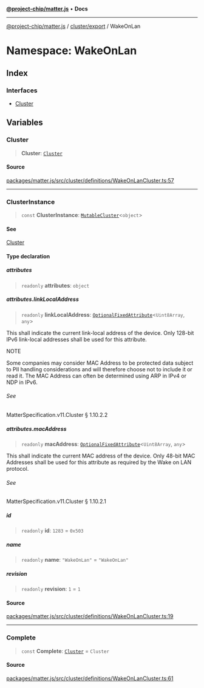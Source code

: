 [**@project-chip/matter.js**](../../../../README.md) • **Docs**

***

[@project-chip/matter.js](../../../../modules.md) / [cluster/export](../../README.md) / WakeOnLan

# Namespace: WakeOnLan

## Index

### Interfaces

- [Cluster](interfaces/Cluster.md)

## Variables

### Cluster

> **Cluster**: [`Cluster`](interfaces/Cluster.md)

#### Source

[packages/matter.js/src/cluster/definitions/WakeOnLanCluster.ts:57](https://github.com/project-chip/matter.js/blob/7a8cbb56b87d4ccf34bec5a9a95ab40a1711324f/packages/matter.js/src/cluster/definitions/WakeOnLanCluster.ts#L57)

***

### ClusterInstance

> `const` **ClusterInstance**: [`MutableCluster`](../../interfaces/MutableCluster.md)\<`object`\>

#### See

[Cluster](README.md#cluster)

#### Type declaration

##### attributes

> `readonly` **attributes**: `object`

##### attributes.linkLocalAddress

> `readonly` **linkLocalAddress**: [`OptionalFixedAttribute`](../../interfaces/OptionalFixedAttribute.md)\<`Uint8Array`, `any`\>

This shall indicate the current link-local address of the device. Only 128-bit IPv6 link-local addresses
shall be used for this attribute.

NOTE

Some companies may consider MAC Address to be protected data subject to PII handling considerations and
will therefore choose not to include it or read it. The MAC Address can often be determined using ARP in
IPv4 or NDP in IPv6.

###### See

MatterSpecification.v11.Cluster § 1.10.2.2

##### attributes.macAddress

> `readonly` **macAddress**: [`OptionalFixedAttribute`](../../interfaces/OptionalFixedAttribute.md)\<`Uint8Array`, `any`\>

This shall indicate the current MAC address of the device. Only 48-bit MAC Addresses shall be used for
this attribute as required by the Wake on LAN protocol.

###### See

MatterSpecification.v11.Cluster § 1.10.2.1

##### id

> `readonly` **id**: `1283` = `0x503`

##### name

> `readonly` **name**: `"WakeOnLan"` = `"WakeOnLan"`

##### revision

> `readonly` **revision**: `1` = `1`

#### Source

[packages/matter.js/src/cluster/definitions/WakeOnLanCluster.ts:19](https://github.com/project-chip/matter.js/blob/7a8cbb56b87d4ccf34bec5a9a95ab40a1711324f/packages/matter.js/src/cluster/definitions/WakeOnLanCluster.ts#L19)

***

### Complete

> `const` **Complete**: [`Cluster`](interfaces/Cluster.md) = `Cluster`

#### Source

[packages/matter.js/src/cluster/definitions/WakeOnLanCluster.ts:61](https://github.com/project-chip/matter.js/blob/7a8cbb56b87d4ccf34bec5a9a95ab40a1711324f/packages/matter.js/src/cluster/definitions/WakeOnLanCluster.ts#L61)
